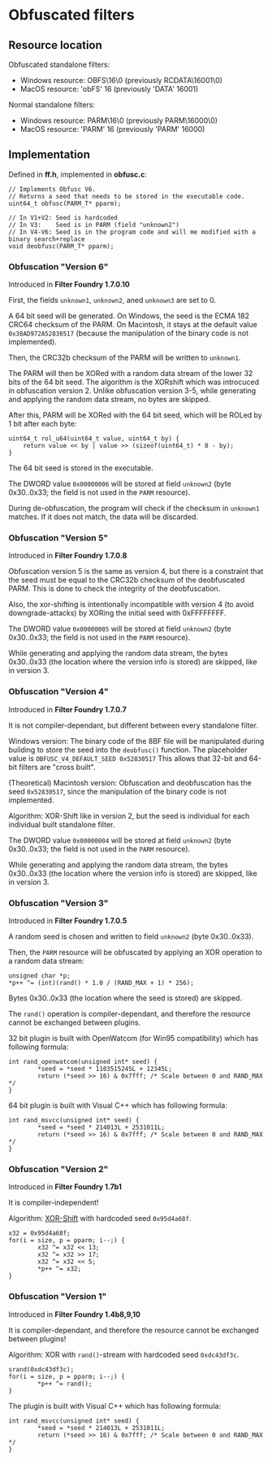# Obfuscated filters

## Resource location

Obfuscated standalone filters:
- Windows resource: OBFS\16\0 (previously RCDATA\16001\0)
- MacOS resource: 'obFS' 16 (previously 'DATA' 16001)

Normal standalone filters:
- Windows resource: PARM\16\0 (previously PARM\16000\0)
- MacOS resource: 'PARM' 16 (previously 'PARM' 16000)

## Implementation

Defined in **ff.h**, implemented in **obfusc.c**:

    // Implements Obfusc V6.
    // Returns a seed that needs to be stored in the executable code.
    uint64_t obfusc(PARM_T* pparm);

    // In V1+V2: Seed is hardcoded
    // In V3:    Seed is in PARM (field "unknown2")
    // In V4-V6: Seed is in the program code and will me modified with a binary search+replace
    void deobfusc(PARM_T* pparm);

### Obfuscation "Version 6"

Introduced in **Filter Foundry 1.7.0.10**

First, the fields `unknown1`, `unknown2`, aned `unknown3` are set to 0.

A 64 bit seed will be generated.
On Windows, the seed is the ECMA 182 CRC64 checksum of the PARM.
On Macintosh, it stays at the default value `0x38AD972A52830517`
(because the manipulation of the binary code is not implemented).

Then, the CRC32b checksum of the PARM will be written to `unknown1`.

The PARM will then be XORed with a random data stream of the lower 32 bits of the 64 bit seed.
The algorithm is the XORshift which was introcuced in obfuscation version 2.
Unlike obfuscation version 3-5, while generating and applying the random data
stream, no bytes are skipped.

After this, PARM will be XORed with the 64 bit seed,
which will be ROLed by 1 bit after each byte:

    uint64_t rol_u64(uint64_t value, uint64_t by) {
        return value << by | value >> (sizeof(uint64_t) * 8 - by);
    }

The 64 bit seed is stored in the executable.

The DWORD value `0x00000006` will be stored at field `unknown2`
(byte 0x30..0x33; the field is not used in the `PARM` resource).

During de-obfuscation, the program will check if the checksum in `unknown1`
matches. If it does not match, the data will be discarded.

### Obfuscation "Version 5"

Introduced in **Filter Foundry 1.7.0.8**

Obfuscation version 5 is the same as version 4, but there is a constraint
that the seed must be equal to the CRC32b checksum of the deobfuscated PARM.
This is done to check the integrity of the deobfuscation.

Also, the xor-shifting is intentionally incompatible with version 4
(to avoid downgrade-attacks) by XORing the initial seed with 0xFFFFFFFF.

The DWORD value `0x00000005` will be stored at field `unknown2`
(byte 0x30..0x33; the field is not used in the `PARM` resource).

While generating and applying the random data stream, the bytes
0x30..0x33 (the location where the version info is stored) are skipped,
like in version 3.

### Obfuscation "Version 4"

Introduced in **Filter Foundry 1.7.0.7**

It is not compiler-dependant, but different between every standalone filter.

Windows version:
The binary code of the 8BF file will be manipulated during building
to store the seed into the `deobfusc()` function.
The placeholder value is `OBFUSC_V4_DEFAULT_SEED 0x52830517`
This allows that 32-bit and 64-bit filters are "cross built".

(Theoretical) Macintosh version:
Obfuscation and deobfuscation has the seed `0x52830517`, since the
manipulation of the binary code is not implemented.

Algorithm: XOR-Shift like in version 2, but the seed is individual for
each individual built standalone filter.

The DWORD value `0x00000004` will be stored at field `unknown2`
(byte 0x30..0x33; the field is not used in the `PARM` resource).

While generating and applying the random data stream, the bytes
0x30..0x33 (the location where the version info is stored) are skipped,
like in version 3.

### Obfuscation "Version 3"

Introduced in **Filter Foundry 1.7.0.5**

A random seed is chosen and written to field `unknown2` (byte 0x30..0x33).

Then, the `PARM` resource will be obfuscated by applying an XOR operation to a random data stream:

    unsigned char *p;
    *p++ ^= (int)(rand() * 1.0 / (RAND_MAX + 1) * 256);
    
Bytes 0x30..0x33 (the location where the seed is stored) are skipped.

The `rand()` operation is compiler-dependant, and therefore the resource cannot be exchanged between plugins.

32 bit plugin is built with OpenWatcom (for Win95 compatibility) which has following formula:

    int rand_openwatcom(unsigned int* seed) {
            *seed = *seed * 1103515245L + 12345L;
            return (*seed >> 16) & 0x7fff; /* Scale between 0 and RAND_MAX */
    }

64 bit plugin is built with Visual C++ which has following formula:

    int rand_msvcc(unsigned int* seed) {
            *seed = *seed * 214013L + 2531011L;
            return (*seed >> 16) & 0x7fff; /* Scale between 0 and RAND_MAX */
    }

### Obfuscation "Version 2"

Introduced in **Filter Foundry 1.7b1**

It is compiler-independent!

Algorithm: [XOR-Shift](https://de.wikipedia.org/wiki/Xorshift "XOR-Shift") with hardcoded seed `0x95d4a68f`.

    x32 = 0x95d4a68f;
    for(i = size, p = pparm; i--;) {
            x32 ^= x32 << 13;
            x32 ^= x32 >> 17;
            x32 ^= x32 << 5;
            *p++ ^= x32;
    }

### Obfuscation "Version 1"

Introduced in **Filter Foundry 1.4b8,9,10**

It is compiler-dependant, and therefore the resource cannot be exchanged between plugins!

Algorithm: XOR with `rand()`-stream with hardcoded seed `0xdc43df3c`.

    srand(0xdc43df3c);
    for(i = size, p = pparm; i--;) {
            *p++ ^= rand();
    }

The plugin is built with Visual C++ which has following formula:

    int rand_msvcc(unsigned int* seed) {
            *seed = *seed * 214013L + 2531011L;
            return (*seed >> 16) & 0x7fff; /* Scale between 0 and RAND_MAX */
    }

